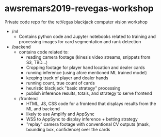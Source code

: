 # awsremars2019-revegas-workshop
Private code repo for the re:Vegas blackjack computer vision workshop

 - /ml
   - Contains python code and Jupyter notebooks related to training and processing images for card segmentation and rank detection
 - /backend
   - contains code related to:
     - reading camera footage (kinesis video streams, snippets from S3, TBD...)
     - Cropping footage for player hand location and dealer cards
     - running inference (using afore mentioned ML trained model)
     - keeping track of player and dealer hands
     - running count, true count of cards
     - heuristic blackjack "basic strategy" processing
     - publish inference results, totals, and strategy to serve frontend
   - /frontend
     - HTML, JS, CSS code for a frontend that displays results from the ML and backend
     - likely to use Amplify and AppSync
     - WSS to AppSync to display inference + betting strategy
     - "replay" camera footage with conventional CV outputs (mask, bounding box, confidence) over the cards